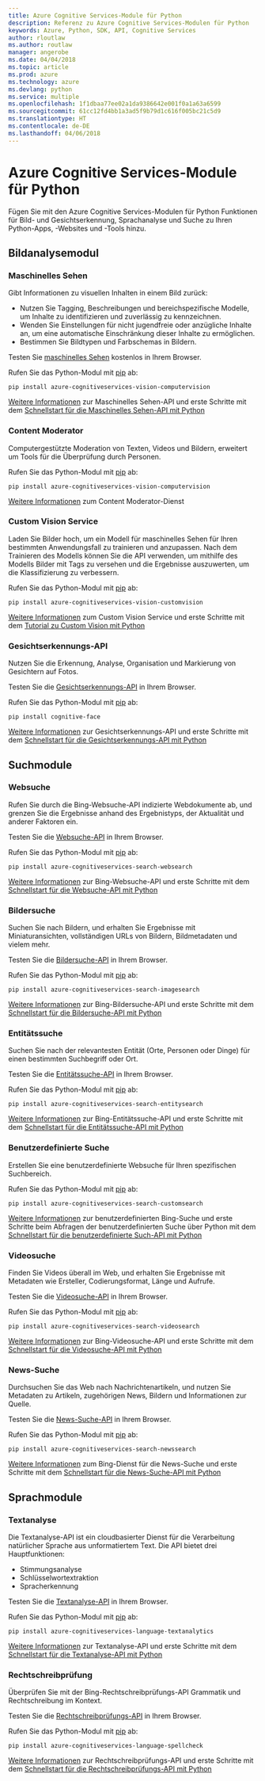 ```yaml
---
title: Azure Cognitive Services-Module für Python
description: Referenz zu Azure Cognitive Services-Modulen für Python
keywords: Azure, Python, SDK, API, Cognitive Services
author: rloutlaw
ms.author: routlaw
manager: angerobe
ms.date: 04/04/2018
ms.topic: article
ms.prod: azure
ms.technology: azure
ms.devlang: python
ms.service: multiple
ms.openlocfilehash: 1f1dbaa77ee02a1da9386642e001f0a1a63a6599
ms.sourcegitcommit: 61cc12fd4bb1a3ad5f9b79d1c616f005bc21c5d9
ms.translationtype: HT
ms.contentlocale: de-DE
ms.lasthandoff: 04/06/2018
---
```

# <a name="azure-cognitive-services-modules-for-python"></a>Azure Cognitive Services-Module für Python

Fügen Sie mit den Azure Cognitive Services-Modulen für Python Funktionen für Bild- und Gesichtserkennung, Sprachanalyse und Suche zu Ihren Python-Apps, -Websites und -Tools hinzu.

## <a name="vision-modules"></a>Bildanalysemodul

### <a name="computer-vision"></a>Maschinelles Sehen 

Gibt Informationen zu visuellen Inhalten in einem Bild zurück:

- Nutzen Sie Tagging, Beschreibungen und bereichspezifische Modelle, um Inhalte zu identifizieren und zuverlässig zu kennzeichnen.
- Wenden Sie Einstellungen für nicht jugendfreie oder anzügliche Inhalte an, um eine automatische Einschränkung dieser Inhalte zu ermöglichen.
- Bestimmen Sie Bildtypen und Farbschemas in Bildern.

Testen Sie [maschinelles Sehen](https://azure.microsoft.com/en-us/services/cognitive-services/computer-vision/) kostenlos in Ihrem Browser.

Rufen Sie das Python-Modul mit [pip](https://pip.pypa.io/en/stable/quickstart/) ab:

```
pip install azure-cognitiveservices-vision-computervision
```

[Weitere Informationen](/azure/cognitive-services/computer-vision/home) zur Maschinelles Sehen-API und erste Schritte mit dem [Schnellstart für die Maschinelles Sehen-API mit Python](/azure/cognitive-services/computer-vision/quickstarts/python)

### <a name="content-moderator"></a>Content Moderator

Computergestützte Moderation von Texten, Videos und Bildern, erweitert um Tools für die Überprüfung durch Personen.

Rufen Sie das Python-Modul mit [pip](https://pip.pypa.io/en/stable/quickstart/) ab:

```
pip install azure-cognitiveservices-vision-computervision
```

[Weitere Informationen](/azure/cognitive-services/content-moderator/overview) zum Content Moderator-Dienst

### <a name="custom-vision-service"></a>Custom Vision Service

Laden Sie Bilder hoch, um ein Modell für maschinelles Sehen für Ihren bestimmten Anwendungsfall zu trainieren und anzupassen. Nach dem Trainieren des Modells können Sie die API verwenden, um mithilfe des Modells Bilder mit Tags zu versehen und die Ergebnisse auszuwerten, um die Klassifizierung zu verbessern.

Rufen Sie das Python-Modul mit [pip](https://pip.pypa.io/en/stable/quickstart/) ab:

```
pip install azure-cognitiveservices-vision-customvision
```

[Weitere Informationen](/azure/cognitive-services/Custom-Vision-Service/home) zum Custom Vision Service und erste Schritte mit dem [Tutorial zu Custom Vision mit Python](/azure/cognitive-services/Custom-Vision-Service/python-tutorial)

### <a name="face-api"></a>Gesichtserkennungs-API

Nutzen Sie die Erkennung, Analyse, Organisation und Markierung von Gesichtern auf Fotos. 

Testen Sie die [Gesichtserkennungs-API](https://azure.microsoft.com/en-us/services/cognitive-services/face/) in Ihrem Browser.

Rufen Sie das Python-Modul mit [pip](https://pip.pypa.io/en/stable/quickstart/) ab:

```
pip install cognitive-face
```

[Weitere Informationen](/azure/cognitive-services/face/overview) zur Gesichtserkennungs-API und erste Schritte mit dem [Schnellstart für die Gesichtserkennungs-API mit Python](/azure/cognitive-services/Face/Tutorials/FaceAPIinPythonTutorial)

## <a name="search-modules"></a>Suchmodule

### <a name="web-search"></a>Websuche

Rufen Sie durch die Bing-Websuche-API indizierte Webdokumente ab, und grenzen Sie die Ergebnisse anhand des Ergebnistyps, der Aktualität und anderer Faktoren ein. 

Testen Sie die [Websuche-API](https://azure.microsoft.com/en-us/services/cognitive-services/bing-web-search-api/) in Ihrem Browser.

Rufen Sie das Python-Modul mit [pip](https://pip.pypa.io/en/stable/quickstart/) ab:

```
pip install azure-cognitiveservices-search-websearch
```

[Weitere Informationen](/azure/cognitive-services/bing-web-search/overview) zur Bing-Websuche-API und erste Schritte mit dem [Schnellstart für die Websuche-API mit Python](/azure/cognitive-services/bing-web-search/quickstarts/python)

### <a name="image-search"></a>Bildersuche

Suchen Sie nach Bildern, und erhalten Sie Ergebnisse mit Miniaturansichten, vollständigen URLs von Bildern, Bildmetadaten und vielem mehr.

Testen Sie die [Bildersuche-API](https://azure.microsoft.com/en-us/services/cognitive-services/bing-image-search-api/) in Ihrem Browser.

Rufen Sie das Python-Modul mit [pip](https://pip.pypa.io/en/stable/quickstart/) ab:

```
pip install azure-cognitiveservices-search-imagesearch
```

[Weitere Informationen](/azure/cognitive-services/bing-image-search/overview) zur Bing-Bildersuche-API und erste Schritte mit dem [Schnellstart für die Bildersuche-API mit Python](/azure/cognitive-services/bing-image-search/quickstarts/python)


### <a name="entity-search"></a>Entitätssuche

Suchen Sie nach der relevantesten Entität (Orte, Personen oder Dinge) für einen bestimmten Suchbegriff oder Ort.

Testen Sie die [Entitätssuche-API](https://azure.microsoft.com/services/cognitive-services/bing-entity-search-api/) in Ihrem Browser.

Rufen Sie das Python-Modul mit [pip](https://pip.pypa.io/en/stable/quickstart/) ab:

```
pip install azure-cognitiveservices-search-entitysearch
```

[Weitere Informationen](/azure/cognitive-services/bing-entities-search/search-the-web) zur Bing-Entitätssuche-API und erste Schritte mit dem [Schnellstart für die Entitätssuche-API mit Python](/azure/cognitive-services/bing-entities-search/quickstarts/python)

### <a name="custom-search"></a>Benutzerdefinierte Suche

Erstellen Sie eine benutzerdefinierte Websuche für Ihren spezifischen Suchbereich.

Rufen Sie das Python-Modul mit [pip](https://pip.pypa.io/en/stable/quickstart/) ab:

```
pip install azure-cognitiveservices-search-customsearch
```

[Weitere Informationen](/azure/cognitive-services/bing-custom-search/) zur benutzerdefinierten Bing-Suche und erste Schritte beim Abfragen der benutzerdefinierten Suche über Python mit dem [Schnellstart für die benutzerdefinierte Such-API mit Python](/azure/cognitive-services/bing-custom-search/call-endpoint-python)

### <a name="video-search"></a>Videosuche

Finden Sie Videos überall im Web, und erhalten Sie Ergebnisse mit Metadaten wie Ersteller, Codierungsformat, Länge und Aufrufe.

Testen Sie die [Videosuche-API](https://azure.microsoft.com/services/cognitive-services/bing-video-search-api/) in Ihrem Browser.

Rufen Sie das Python-Modul mit [pip](https://pip.pypa.io/en/stable/quickstart/) ab:

```
pip install azure-cognitiveservices-search-videosearch
```

[Weitere Informationen](/azure/cognitive-services/bing-video-search/search-the-web) zur Bing-Videosuche-API und erste Schritte mit dem [Schnellstart für die Videosuche-API mit Python](/azure/cognitive-services/bing-video-search/python)


### <a name="news-search"></a>News-Suche

Durchsuchen Sie das Web nach Nachrichtenartikeln, und nutzen Sie Metadaten zu Artikeln, zugehörigen News, Bildern und Informationen zur Quelle.

Testen Sie die [News-Suche-API](https://azure.microsoft.com/services/cognitive-services/bing-news-search-api/) in Ihrem Browser.

Rufen Sie das Python-Modul mit [pip](https://pip.pypa.io/en/stable/quickstart/) ab:

```
pip install azure-cognitiveservices-search-newssearch
```

[Weitere Informationen](/azure/cognitive-services/bing-news-search/search-the-web) zum Bing-Dienst für die News-Suche und erste Schritte mit dem [Schnellstart für die News-Suche-API mit Python ](//azure/cognitive-services/bing-news-search/python)


## <a name="language-modules"></a>Sprachmodule

### <a name="text-analytics"></a>Textanalyse 

Die Textanalyse-API ist ein cloudbasierter Dienst für die Verarbeitung natürlicher Sprache aus unformatiertem Text. Die API bietet drei Hauptfunktionen:

- Stimmungsanalyse
- Schlüsselwortextraktion
- Spracherkennung

Testen Sie die [Textanalyse-API](https://azure.microsoft.com/en-us/services/cognitive-services/text-analytics/) in Ihrem Browser.

Rufen Sie das Python-Modul mit [pip](https://pip.pypa.io/en/stable/quickstart/) ab:

```
pip install azure-cognitiveservices-language-textanalytics
```

[Weitere Informationen](/azure/cognitive-services/text-analytics/overview) zur Textanalyse-API und erste Schritte mit dem [Schnellstart für die Textanalyse-API mit Python](/azure/cognitive-services/text-analytics/quickstarts/python)


### <a name="spell-check"></a>Rechtschreibprüfung

Überprüfen Sie mit der Bing-Rechtschreibprüfungs-API Grammatik und Rechtschreibung im Kontext.

Testen Sie die [Rechtschreibprüfungs-API](https://azure.microsoft.com/en-us/services/cognitive-services/spell-check/) in Ihrem Browser.

Rufen Sie das Python-Modul mit [pip](https://pip.pypa.io/en/stable/quickstart/) ab:

```
pip install azure-cognitiveservices-language-spellcheck
```

[Weitere Informationen](/azure/cognitive-services/bing-spell-check/proof-text) zur Rechtschreibprüfungs-API und erste Schritte mit dem [Schnellstart für die Rechtschreibprüfungs-API mit Python](/azure/cognitive-services/bing-spell-check/quickstarts/python)